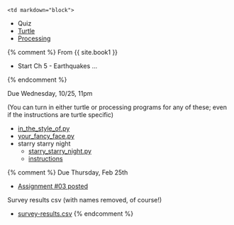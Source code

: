	<td markdown="block">
* Quiz
* [Turtle](slides/07/turtle.html) 
* [Processing](slides/07/processing.html) 
</td>
{% comment %}
	<td markdown="block">
From {{ site.book1 }}

* Start Ch 5 - Earthquakes ...
</td>
{% endcomment %}
	<td markdown="block">

Due Wednesday, 10/25, 11pm

(You can turn in either turtle or processing programs for any of these; even if the instructions are turtle specific)

* [in_the_style_of.py](assignments/hw07/in_the_style_of.py) 
* [your_fancy_face.py](assignments/hw07/your_fancy_face.py) 
* starry starry night
    * [starry_starry_night.py](assignments/hw07/starry_starry_night.py) 
    * [instructions](assignments/hw07.html) 


{% comment %}
Due Thursday, Feb 25th 

* [Assignment #03 posted](assignments/hw03.html)

Survey results csv (with names removed, of course!)

* [survey-results.csv](resources/txt/survey-results.csv)
{% endcomment %}
</td>
